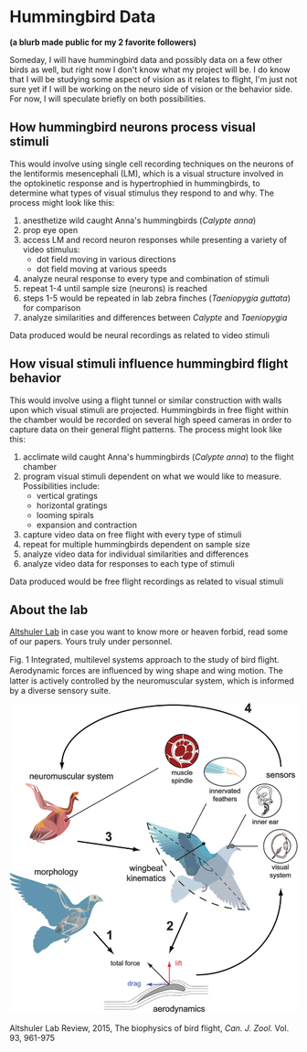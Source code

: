 # Hummingbird Data
**(a blurb made public for my 2 favorite followers)**

Someday, I will have hummingbird data and possibly data on a few other birds as well, but right now I don't know what my project will be. I do know that I will be studying some aspect of vision as it relates to flight, I'm just not sure yet if I will be working on the neuro side of vision or the behavior side. For now, I will speculate briefly on both possibilities.

## How hummingbird neurons process visual stimuli

This would involve using single cell recording techniques on the neurons of the lentiformis mesencephali (LM), which is a visual structure involved in the optokinetic response and is hypertrophied in hummingbirds, to determine what types of visual stimulus they respond to and why. The process might look like this:

1. anesthetize wild caught Anna's hummingbirds (*Calypte anna*)
2. prop eye open
3. access LM and record neuron responses while presenting a variety of video stimulus:
    + dot field moving in various directions
    + dot field moving at various speeds
4. analyze neural response to every type and combination of stimuli
5. repeat 1-4 until sample size (neurons) is reached
6. steps 1-5 would be repeated in lab zebra finches (*Taeniopygia guttata*) for comparison
7. analyze similarities and differences between *Calypte* and *Taeniopygia*

Data produced would be neural recordings as related to video stimuli

## How visual stimuli influence hummingbird flight behavior

This would involve using a flight tunnel or similar construction with walls upon which visual stimuli are projected. Hummingbirds in free flight within the chamber would be recorded on several high speed cameras in order to capture data on their general flight patterns. The process might look like this:

1. acclimate wild caught Anna's hummingbirds (*Calypte anna*) to the flight chamber
2. program visual stimuli dependent on what we would like to measure. Possibilities include:
    + vertical gratings
    + horizontal gratings
    + looming spirals
    + expansion and contraction
3. capture video data on free flight with every type of stimuli
4. repeat for multiple hummingbirds dependent on sample size
5. analyze video data for individual similarities and differences
6. analyze video data for responses to each type of stimuli

Data produced would be free flight recordings as related to visual stimuli

## About the lab

[Altshuler Lab](http://altshuler.zoology.ubc.ca/index.html) in case you want to know more or heaven forbid, read some of our papers. Yours truly under personnel.

Fig. 1 Integrated, multilevel systems approach to the study of bird ﬂight. Aerodynamic forces are inﬂuenced by wing shape and wing motion. The latter is actively controlled by the neuromuscular system, which is informed by a diverse sensory suite.

![](Images/LabFlightReviewGraphic.png)

Altshuler Lab Review, 2015, The biophysics of bird flight, *Can. J. Zool.* Vol. 93, 961-975
